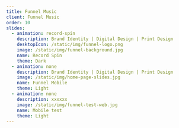 ```yaml
---
title: Funnel Music
client: Funnel Music
order: 10
slides:
  - animation: record-spin
    description: Brand Identity | Digital Design | Print Design
    desktopIcon: /static/img/funnel-logo.png
    image: /static/img/funnel-background.jpg
    name: Record Spin
    theme: Dark
  - animation: none
    description: Brand Identity | Digital Design | Print Design
    image: /static/img/home-page-slides.jpg
    name: Funnel Mobile
    theme: Light
  - animation: none
    description: xxxxxx
    image: /static/img/funnel-test-web.jpg
    name: Mobile test
    theme: Light
---
```


